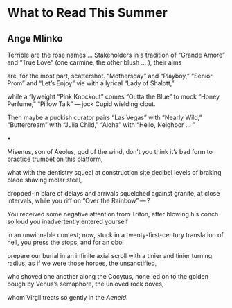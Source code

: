 # What to Read This Summer
## Ange Mlinko
Terrible are the rose names ...
Stakeholders in a tradition of
“Grande Amore” and “True Love”
(one carmine, the other blush ... ), their aims

are, for the most part, scattershot.
“Mothersday” and “Playboy,”
“Senior Prom” and “Let’s Enjoy”
vie with a lyrical “Lady of Shalott,”

while a flyweight “Pink Knockout”
comes “Outta the Blue” to mock
“Honey Perfume,” “Pillow Talk”
— jock Cupid wielding clout.

Then maybe a puckish curator
pairs “Las Vegas” with “Nearly Wild,”
“Buttercream” with “Julia Child,”
“Aloha” with “Hello, Neighbor ... ”

•

Misenus, son of Aeolus, god of the wind,
don’t you think it’s bad form
to practice trumpet on this platform,

what with the dentistry squeal
at construction site decibel levels
of braking blade shaving molar steel,

dropped-in blare of delays and arrivals
squelched against granite, at close intervals,
while you riff on “Over the Rainbow” — ?

You received some negative attention
from Triton, after blowing his conch so loud
you inadvertently entered yourself

in an unwinnable contest; now,
stuck in a twenty-first-century translation
of hell, you press the stops, and for an obol

prepare our burial in an infinite axial scroll
with a tinier and tinier turning radius,
as if we were those hordes, the unsanctified,

who shoved one another along the Cocytus,
none led on to the golden bough
by Venus’s semaphore, the unloved rock doves,

whom Virgil treats so gently in the _Aeneid_.